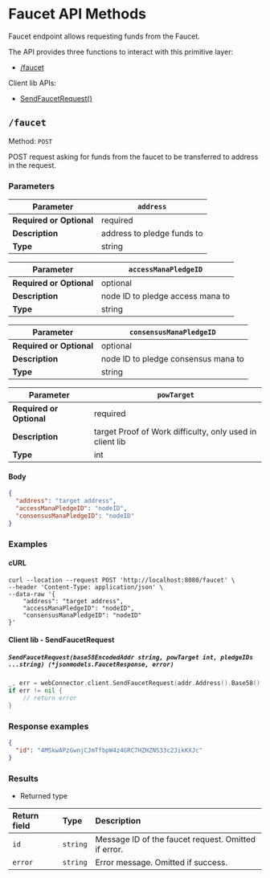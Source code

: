 # Faucet API Methods

Faucet endpoint allows requesting funds from the Faucet.

The API provides three functions to interact with this primitive layer:
* [/faucet](#faucet)


Client lib APIs:
* [SendFaucetRequest()](#client-lib---sendfaucetrequest)


## `/faucet`

Method: `POST`

POST request asking for funds from the faucet to be transferred to address in the request.

### Parameters

| **Parameter**            | `address`      |
|--------------------------|----------------|
| **Required or Optional** | required       |
| **Description**          | address to pledge funds to  |
| **Type**                 | string      |


| **Parameter**            | `accessManaPledgeID`      |
|--------------------------|----------------|
| **Required or Optional** | optional       |
| **Description**          | node ID to pledge access mana to  |
| **Type**                 | string      |

| **Parameter**            | `consensusManaPledgeID`      |
|--------------------------|----------------|
| **Required or Optional** | optional       |
| **Description**          | node ID to pledge consensus mana to  |
| **Type**                 | string      |

| **Parameter**            | `powTarget`      |
|--------------------------|----------------|
| **Required or Optional** | required       |
| **Description**          | target Proof of Work difficulty, only used in client lib |
| **Type**                 | int      |


#### Body

```json
{
  "address": "target address",
  "accessManaPledgeID": "nodeID",
  "consensusManaPledgeID": "nodeID"
}

```

### Examples

#### cURL

```shell
curl --location --request POST 'http://localhost:8080/faucet' \
--header 'Content-Type: application/json' \
--data-raw '{
	"address": "target address",
	"accessManaPledgeID": "nodeID",
	"consensusManaPledgeID": "nodeID"
}'
```

#### Client lib - SendFaucetRequest

##### `SendFaucetRequest(base58EncodedAddr string, powTarget int, pledgeIDs ...string) (*jsonmodels.FaucetResponse, error)`
```go
_, err = webConnector.client.SendFaucetRequest(addr.Address().Base58(), powTarget)
if err != nil {
    // return error
}
```

### Response examples

```json
{
  "id": "4MSkwAPzGwnjCJmTfbpW4z4GRC7HZHZNS33c2JikKXJc" 
}
```

### Results

* Returned type

|Return field | Type | Description|
|:-----|:------|:------|
| `id`  | `string` | Message ID of the faucet request. Omitted if error. |
| `error`   | `string` | Error message. Omitted if success.    |
